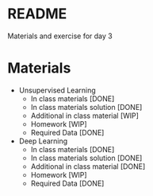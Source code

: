 # README

Materials and exercise for day 3

# Materials

* Unsupervised Learning
    * In class materials [DONE]
    * In class materials solution [DONE]
    * Additional in class material [WIP]
    * Homework [WIP]
    * Required Data [DONE]
* Deep Learning
    * In class materials [DONE]
    * In class materials solution [DONE]
    * Additional in class material [DONE]
    * Homework [WIP]
    * Required Data [DONE] 
